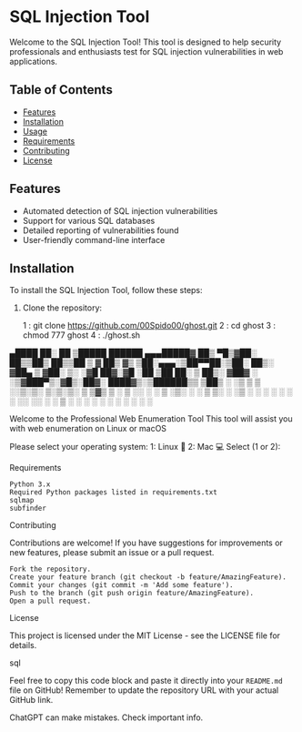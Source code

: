 # SQL Injection Tool

Welcome to the SQL Injection Tool! This tool is designed to help security professionals and enthusiasts test for SQL injection vulnerabilities in web applications.

## Table of Contents

- [Features](#features)
- [Installation](#installation)
- [Usage](#usage)
- [Requirements](#requirements)
- [Contributing](#contributing)
- [License](#license)

## Features

- Automated detection of SQL injection vulnerabilities
- Support for various SQL databases
- Detailed reporting of vulnerabilities found
- User-friendly command-line interface

## Installation

To install the SQL Injection Tool, follow these steps:

1. Clone the repository:
   
   1 : git clone https://github.com/00Spido00/ghost.git
   2 : cd ghost
   3 : chmod 777 ghost
   4 : ./ghost.sh
   
  ▄████  ██░ ██   ▒█████  ██████ ▄▄▄█████▓
 ██▒ ▀█▒▓██░ ██▒▒██▒  ██▒▒██    ▒ ▓  ██▒ ▓▒
▒██░▄▄▄░▒██▀▀██░▒██░  ██▒░ ▓██▄   ▒ ▓██░ ▒░
░▓█  ██▓░▓█ ░██ ▒██   ██░  ▒   ██▒░ ▓██▓ ░
░▒▓███▀▒░▓█▒░██▓░ ████▓▒░▒██████▒▒  ▒██▒ ░
 ░▒   ▒  ▒ ░░▒░▒░ ▒░▒░▒░ ▒ ▒▓▒ ▒ ░  ▒ ░░
  ░   ░  ▒ ░▒░ ░  ░ ▒ ▒░ ░ ░▒  ░ ░    ░
░ ░   ░  ░  ░░ ░░ ░ ░ ▒  ░  ░  ░    ░
      ░  ░  ░  ░    ░ ░        ░


Welcome to the Professional Web Enumeration Tool
This tool will assist you with web enumeration on Linux or macOS

Please select your operating system:
1: Linux 🐉
2: Mac 💻
Select (1 or 2): 


Requirements

    Python 3.x
    Required Python packages listed in requirements.txt
    sqlmap
    subfinder

Contributing

Contributions are welcome! If you have suggestions for improvements or new features, please submit an issue or a pull request.

    Fork the repository.
    Create your feature branch (git checkout -b feature/AmazingFeature).
    Commit your changes (git commit -m 'Add some feature').
    Push to the branch (git push origin feature/AmazingFeature).
    Open a pull request.

License

This project is licensed under the MIT License - see the LICENSE file for details.

sql


Feel free to copy this code block and paste it directly into your `README.md` file on GitHub! Remember to update the repository URL with your actual GitHub link.


ChatGPT can make mistakes. Check important info.
